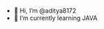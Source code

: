 - 👋 Hi, I’m @aditya8172
- 🌱 I’m currently learning JAVA

<!---
aditya8172/aditya8172 is a ✨ special ✨ repository because its `README.md` (this file) appears on your GitHub profile.
You can click the Preview link to take a look at your changes.
--->
